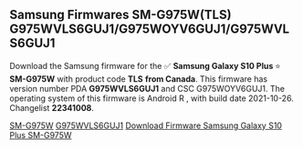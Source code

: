 <h2>Samsung Firmwares SM-G975W(TLS) G975WVLS6GUJ1/G975WOYV6GUJ1/G975WVLS6GUJ1</h2>
Download the Samsung firmware for the ✅ <strong>Samsung Galaxy S10 Plus </strong> ⭐ <strong>SM-G975W</strong> with product code <strong>TLS</strong> <strong> from Canada</strong>. This firmware has version number PDA <strong>G975WVLS6GUJ1</strong> and CSC G975WOYV6GUJ1. The operating system of this firmware is Android R , with build date 2021-10-26. Changelist <strong>22341008</strong>.


[SM-G975W](https://samfirm.shop/samsung/model/SM-G975W)
[G975WVLS6GUJ1](https://samfirm.shop/samsung/pda/G975WVLS6GUJ1)
[Download Firmware Samsung Galaxy S10 Plus SM-G975W](https://samfirm.shop/samsung/firmware/468339)
